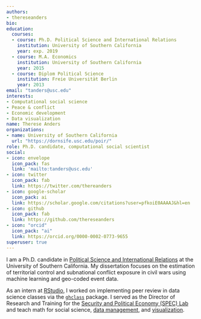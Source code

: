 ```yaml
---
authors:
- thereseanders
bio:
education:
  courses:
  - course: Ph.D. Political Science and International Relations
    institution: University of Southern California
    year: exp. 2019
  - course: M.A. Economics
    institution: University of Southern California
    year: 2015
  - course: Diplom Political Science
    institution: Freie Universität Berlin
    year: 2013
email: "tanders@usc.edu"
interests:
- Computational social science
- Peace & conflict
- Economic development
- Data visualization
name: Therese Anders
organizations:
- name: University of Southern California
  url: "https://dornsife.usc.edu/poir/"
role: Ph.D. candidate, computational social scientist
social:
- icon: envelope
  icon_pack: fas
  link: 'mailto:tanders@usc.edu'
- icon: twitter
  icon_pack: fab
  link: https://twitter.com/thereanders
- icon: google-scholar
  icon_pack: ai
  link: https://scholar.google.com/citations?user=pfkoiE0AAAAJ&hl=en
- icon: github
  icon_pack: fab
  link: https://github.com/thereseanders
- icon: "orcid"
  icon_pack: "ai"
  link: https://orcid.org/0000-0002-0773-9655
superuser: true
---
```


I am a Ph.D. candidate in [Political Science and International Relations](https://dornsife.usc.edu/poir/) at the University of Southern California. My dissertation focuses on the estimation of territorial control and subnational conflict exposure in civil wars using machine learning and geo-coded event data. 

As an intern at [RStudio](https://www.rstudio.com), I worked on implementing peer review in data science classes via the [`ghclass`](https://rundel.github.io/ghclass/) package. I served as the Director of Research and Training for the [Security and Political Economy (SPEC) Lab](http://uscspec.org) and teach math for social science, [data management](https://github.com/thereseanders/Workshop-DataManagement-tidyverse), and [visualization](https://github.com/thereseanders/workshop-dataviz-fsu).
